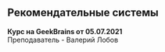 ## Рекомендательные системы

**Курс на GeekBrains от 05.07.2021**  
Преподаватель - Валерий Лобов








































